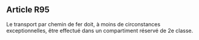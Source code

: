 Article R95
----
Le transport par chemin de fer doit, à moins de circonstances exceptionnelles,
être effectué dans un compartiment réservé de 2e classe.
